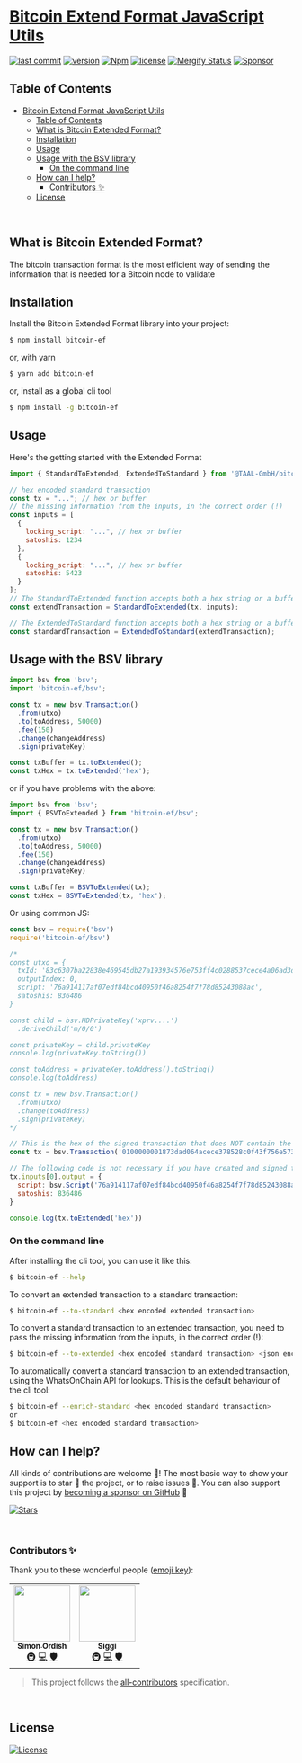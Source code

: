 # [Bitcoin Extend Format JavaScript Utils](https://www.npmjs.com/package/@TAAL-GmbH/bitcoin-ef)

[![last commit](https://img.shields.io/github/last-commit/TAAL-GmbH/bitcoin-ef.svg?style=flat&v=2)](https://github.com/TAAL-GmbH/bitcoin-ef/commits/master)
[![version](https://img.shields.io/github/release-pre/TAAL-GmbH/bitcoin-ef.svg?style=flat&v=2)](https://github.com/TAAL-GmbH/bitcoin-ef/releases)
[![Npm](https://img.shields.io/npm/v/@TAAL-GmbH/bitcoin-ef?style=flat&v=2)](https://www.npmjs.com/package/@TAAL-GmbH/bitcoin-ef)
[![license](https://img.shields.io/badge/license-Open%20BSV-brightgreen.svg?style=flat&v=2)](/LICENSE)
[![Mergify Status](https://img.shields.io/endpoint.svg?url=https://api.mergify.com/v1/badges/TAAL-GmbH/bitcoin-ef&style=flat&v=2)](https://mergify.io)
[![Sponsor](https://img.shields.io/badge/sponsor-TAAL-GmbH-181717.svg?logo=github&style=flat&v=2)](https://github.com/sponsors/TAAL-GmbH)

## Table of Contents
- [Bitcoin Extend Format JavaScript Utils](#bitcoin-extend-format-javascript-utils)
  - [Table of Contents](#table-of-contents)
  - [What is Bitcoin Extended Format?](#what-is-bitcoin-extended-format)
  - [Installation](#installation)
  - [Usage](#usage)
  - [Usage with the BSV library](#usage-with-the-bsv-library)
    - [On the command line](#on-the-command-line)
  - [How can I help?](#how-can-i-help)
    - [Contributors ✨](#contributors-)
  - [License](#license)

<br />

## What is Bitcoin Extended Format?

The bitcoin transaction format is the most efficient way of sending the information that is needed for a Bitcoin node to
validate

## Installation

Install the Bitcoin Extended Format library into your project:
```bash
$ npm install bitcoin-ef
```

or, with yarn
```bash
$ yarn add bitcoin-ef
```

or, install as a global cli tool
```bash
$ npm install -g bitcoin-ef
```

## Usage
Here's the getting started with the Extended Format

```javascript
import { StandardToExtended, ExtendedToStandard } from '@TAAL-GmbH/bitcoin-ef';

// hex encoded standard transaction
const tx = "..."; // hex or buffer
// the missing information from the inputs, in the correct order (!)
const inputs = [
  {
    locking_script: "...", // hex or buffer
    satoshis: 1234
  },
  {
    locking_script: "...", // hex or buffer
    satoshis: 5423
  }
];
// The StandardToExtended function accepts both a hex string or a buffer, and will return the same format as was given
const extendTransaction = StandardToExtended(tx, inputs);

// The ExtendedToStandard function accepts both a hex string or a buffer, and will return the same format as was given
const standardTransaction = ExtendedToStandard(extendTransaction);
```

## Usage with the BSV library

```javascript
import bsv from 'bsv';
import 'bitcoin-ef/bsv';

const tx = new bsv.Transaction()
  .from(utxo)
  .to(toAddress, 50000)
  .fee(150)
  .change(changeAddress)
  .sign(privateKey)

const txBuffer = tx.toExtended();
const txHex = tx.toExtended('hex');
```

or if you have problems with the above:

```javascript
import bsv from 'bsv';
import { BSVToExtended } from 'bitcoin-ef/bsv';

const tx = new bsv.Transaction()
  .from(utxo)
  .to(toAddress, 50000)
  .fee(150)
  .change(changeAddress)
  .sign(privateKey)

const txBuffer = BSVToExtended(tx);
const txHex = BSVToExtended(tx, 'hex');
```

Or using common JS:

```javascript
const bsv = require('bsv')
require('bitcoin-ef/bsv')

/*
const utxo = {
  txId: '83c6307ba22838e469545db27a193934576e753ff4c0288537cece4a06ad3d87',
  outputIndex: 0,
  script: '76a914117af07edf84bcd40950f46a8254f7f78d85243088ac',
  satoshis: 836486
}

const child = bsv.HDPrivateKey('xprv....')
  .deriveChild('m/0/0')

const privateKey = child.privateKey
console.log(privateKey.toString())

const toAddress = privateKey.toAddress().toString()
console.log(toAddress)

const tx = new bsv.Transaction()
  .from(utxo)
  .change(toAddress)
  .sign(privateKey)
*/

// This is the hex of the signed transaction that does NOT contain the previous output script and satoshis.
const tx = bsv.Transaction('0100000001873dad064acece378528c0f43f756e573439197ab25d5469e43828a27b30c683000000006b483045022100ff923348df29deedf3c08fcb1bb898f7304344931ba131a03f86beae43f67af7022049fff7207c1f1ee0074de743066e4d3c5aa636d6d019187879327c9c9f6b3cbf412102e7cf3fce2bc6bf4b9e8ef59fd2e4df7f79b5fd8d84cc6b05b8cb9066fdd81575ffffffff0126c30c00000000001976a914117af07edf84bcd40950f46a8254f7f78d85243088ac00000000')

// The following code is not necessary if you have created and signed the transaction using the bsv library.
tx.inputs[0].output = {
  script: bsv.Script('76a914117af07edf84bcd40950f46a8254f7f78d85243088ac'),
  satoshis: 836486
}

console.log(tx.toExtended('hex'))

```

### On the command line
After installing the cli tool, you can use it like this:

```bash
$ bitcoin-ef --help
```

To convert an extended transaction to a standard transaction:

```bash
$ bitcoin-ef --to-standard <hex encoded extended transaction>
```

To convert a standard transaction to an extended transaction, you need to pass the missing information from the inputs, in the correct order (!):

```bash
$ bitcoin-ef --to-extended <hex encoded standard transaction> <json encoded inputs>
```

To automatically convert a standard transaction to an extended transaction, using the WhatsOnChain API for lookups.
This is the default behaviour of the cli tool:

```bash
$ bitcoin-ef --enrich-standard <hex encoded standard transaction>
or
$ bitcoin-ef <hex encoded standard transaction>
```

## How can I help?
All kinds of contributions are welcome :raised_hands:!
The most basic way to show your support is to star :star2: the project, or to raise issues :speech_balloon:.
You can also support this project by [becoming a sponsor on GitHub](https://github.com/sponsors/TAAL-GmbH) :clap:

[![Stars](https://img.shields.io/github/stars/TAAL-GmbH/bitcoin-ef?label=Please%20like%20us&style=social&v=2)](https://github.com/TAAL-GmbH/bitcoin-ef/stargazers)

<br/>

### Contributors ✨
Thank you to these wonderful people ([emoji key](https://allcontributors.org/docs/en/emoji-key)):

<!-- ALL-CONTRIBUTORS-LIST:START - Do not remove or modify this section -->
<!-- prettier-ignore-start -->
<!-- markdownlint-disable -->
<table>
  <tr>
    <td align="center"><a href="https://github.com/ordishs"><img src="https://avatars.githubusercontent.com/u/71426?v=4?s=100" width="100px;" alt=""/><br /><sub><b>Simon Ordish</b></sub></a><br /><a href="#infra-ordishs" title="Infrastructure (Hosting, Build-Tools, etc)">🚇</a> <a href="https://github.com/TAAL-GmbH/bitcoin-ef/commits?author=ordishs" title="Code">💻</a> <a href="#security-ordishs" title="Security">🛡️</a></td>
    <td align="center"><a href="https://github.com/icellan"><img src="https://avatars.githubusercontent.com/u/4411176?v=4?s=100" width="100px;" alt=""/><br /><sub><b>Siggi</b></sub></a><br /><a href="#infra-icellan" title="Infrastructure (Hosting, Build-Tools, etc)">🚇</a> <a href="https://github.com/TAAL-GmbH/bitcoin-ef/commits?author=icellan" title="Code">💻</a> <a href="#security-icellan" title="Security">🛡️</a></td>
  </tr>
</table>

<!-- markdownlint-restore -->
<!-- prettier-ignore-end -->

<!-- ALL-CONTRIBUTORS-LIST:END -->

> This project follows the [all-contributors](https://github.com/all-contributors/all-contributors) specification.


<br />

## License
[![License](https://img.shields.io/badge/license-Open%20BSV-brightgreen.svg?style=flat&v=2)](/LICENSE)
